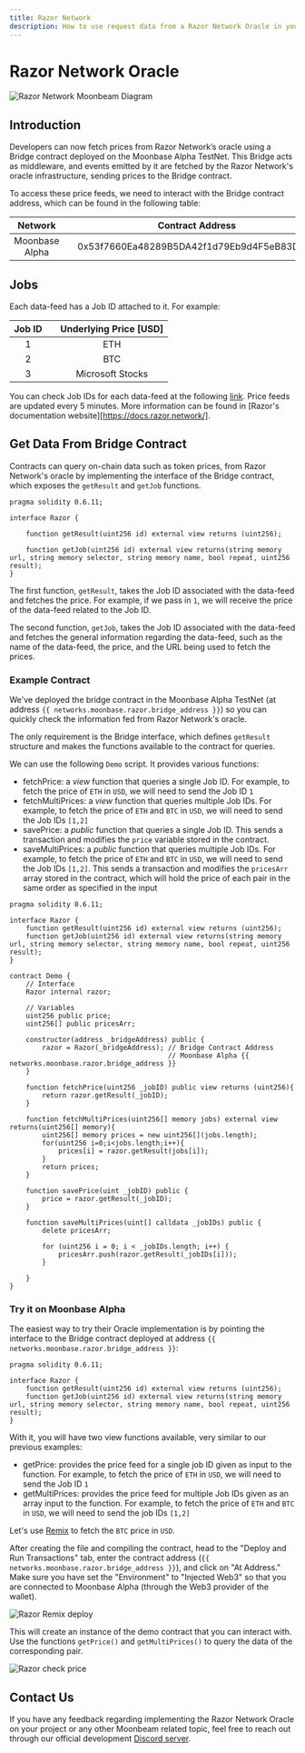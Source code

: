 ```yaml
---
title: Razor Network
description: How to use request data from a Razor Network Oracle in your Moonbeam Ethereum DApp using smart contracts
---
```

# Razor Network Oracle

![Razor Network Moonbeam Diagram](/images/razor/razor-banner.png)

## Introduction

Developers can now fetch prices from Razor Network’s oracle using a Bridge contract deployed on the Moonbase Alpha TestNet. This Bridge acts as middleware, and events emitted by it are fetched by the Razor Network's oracle infrastructure, sending prices to the Bridge contract.

To access these price feeds, we need to interact with the Bridge contract address, which can be found in the following table:

|     Network    | |         Contract Address        |
|:--------------:|-|:------------------------------------------:|
| Moonbase Alpha | | 0x53f7660Ea48289B5DA42f1d79Eb9d4F5eB83D3BE |

## Jobs

Each data-feed has a Job ID attached to it. For example:

|    Job ID    | |    Underlying Price [USD]  |
|:------------:|-|:--------------------------:|
|       1      | |            ETH             |
|       2      | |            BTC             |
|       3      | |      Microsoft Stocks      |

You can check Job IDs for each data-feed at the following [link](https://razorscan.io/#/custom). Price feeds are updated every 5 minutes. More information can be found in [Razor's documentation website][https://docs.razor.network/].

## Get Data From Bridge Contract

Contracts can query on-chain data such as token prices, from Razor Network's oracle by implementing the interface of the Bridge contract, which exposes the `getResult` and `getJob` functions.

```
pragma solidity 0.6.11;

interface Razor {
    
    function getResult(uint256 id) external view returns (uint256);
    
    function getJob(uint256 id) external view returns(string memory url, string memory selector, string memory name, bool repeat, uint256 result);
}
```

The first function, `getResult`, takes the Job ID associated with the data-feed and fetches the price. For example, if we pass in `1`, we will receive the price of the data-feed related to the Job ID.

The second function, `getJob`, takes the Job ID associated with the data-feed and fetches the general information regarding the data-feed, such as the name of the data-feed, the price, and the URL being used to fetch the prices.

### Example Contract

We've deployed the bridge contract in the Moonbase Alpha TestNet (at address `{{ networks.moonbase.razor.bridge_address }}`) so you can quickly check the information fed from Razor Network's oracle. 

The only requirement is the Bridge interface, which defines `getResult` structure and makes the functions available to the contract for queries.


We can use the following `Demo` script. It provides various functions:

 - fetchPrice: a _view_ function that queries a single Job ID. For example, to fetch the price of `ETH` in `USD`, we will need to send the Job ID `1`
 - fetchMultiPrices: a _view_ function that queries multiple Job IDs. For example, to fetch the price of `ETH` and `BTC` in `USD`, we will need to send the Job IDs `[1,2]`
 - savePrice: a _public_ function that queries a single Job ID. This sends a transaction and modifies the `price` variable stored in the contract.
 - saveMultiPrices: a _public_ function that queries multiple Job IDs. For example, to fetch the price of `ETH` and `BTC` in `USD`, we will need to send the Job IDs `[1,2]`. This sends a transaction and modifies the `pricesArr` array stored in the contract, which will hold the price of each pair in the same order as specified in the input

```sol
pragma solidity 0.6.11;

interface Razor {
    function getResult(uint256 id) external view returns (uint256);
    function getJob(uint256 id) external view returns(string memory url, string memory selector, string memory name, bool repeat, uint256 result);
}

contract Demo {
    // Interface
    Razor internal razor;
    
    // Variables
    uint256 public price;
    uint256[] public pricesArr;

    constructor(address _bridgeAddress) public {
        razor = Razor(_bridgeAddress); // Bridge Contract Address
                                       // Moonbase Alpha {{ networks.moonbase.razor.bridge_address }}
    }

    function fetchPrice(uint256 _jobID) public view returns (uint256){
        return razor.getResult(_jobID);
    }
    
    function fetchMultiPrices(uint256[] memory jobs) external view returns(uint256[] memory){
        uint256[] memory prices = new uint256[](jobs.length);
        for(uint256 i=0;i<jobs.length;i++){
            prices[i] = razor.getResult(jobs[i]);
        }
        return prices;
    }
    
    function savePrice(uint _jobID) public {
        price = razor.getResult(_jobID);
    }

    function saveMultiPrices(uint[] calldata _jobIDs) public {
        delete pricesArr;
        
        for (uint256 i = 0; i < _jobIDs.length; i++) {
            pricesArr.push(razor.getResult(_jobIDs[i]));
        }

    }
}
```

### Try it on Moonbase Alpha

The easiest way to try their Oracle implementation is by pointing the interface to the Bridge contract deployed at address `{{ networks.moonbase.razor.bridge_address }}`:

```sol
pragma solidity 0.6.11;

interface Razor {
    function getResult(uint256 id) external view returns (uint256);
    function getJob(uint256 id) external view returns(string memory url, string memory selector, string memory name, bool repeat, uint256 result);
}
```

With it, you will have two view functions available, very similar to our previous examples:

 - getPrice: provides the price feed for a single job ID given as input to the function. For example, to fetch the price of `ETH` in `USD`, we will need to send the Job ID `1`
 - getMultiPrices: provides the price feed for multiple Job IDs given as an array input to the function. For example, to fetch the price of `ETH` and `BTC` in `USD`, we will need to send the job IDs `[1,2]`

Let's use [Remix](/integrations/remix/) to fetch the `BTC` price in `USD`.

After creating the file and compiling the contract, head to the "Deploy and Run Transactions" tab, enter the contract address (`{{ networks.moonbase.razor.bridge_address }}`), and click on "At Address." Make sure you have set the "Environment" to "Injected Web3" so that you are connected to Moonbase Alpha (through the Web3 provider of the wallet). 

![Razor Remix deploy](/images/razor/razor-demo1.png)

This will create an instance of the demo contract that you can interact with. Use the functions `getPrice()` and `getMultiPrices()` to query the data of the corresponding pair.

![Razor check price](/images/razor/razor-demo2.png)

## Contact Us
If you have any feedback regarding implementing the Razor Network Oracle on your project or any other Moonbeam related topic, feel free to reach out through our official development [Discord server](https://discord.com/invite/PfpUATX).
